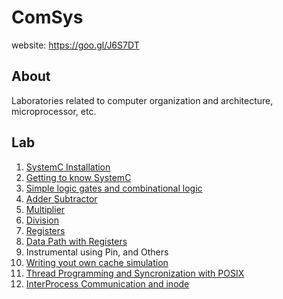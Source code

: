 # ComSys

website: https://goo.gl/J6S7DT

About
---
Laboratories related to computer organization and architecture, microprocessor, etc.

Lab
---
1. [SystemC Installation](https://github.com/ak1103dev/ComSys/tree/master/lab01)
2. [Getting to know SystemC](https://github.com/ak1103dev/ComSys/tree/master/lab02)
3. [Simple logic gates and combinational logic](https://github.com/ak1103dev/ComSys/tree/master/lab03)
4. [Adder Subtractor](https://github.com/ak1103dev/ComSys/tree/master/lab04)
5. [Multiplier](https://github.com/ak1103dev/ComSys/tree/master/lab05/multiplier)
6. [Division](https://github.com/ak1103dev/ComSys/tree/master/lab06)
7. [Registers](https://github.com/ak1103dev/ComSys/tree/master/lab07)
8. [Data Path with Registers](https://github.com/ak1103dev/ComSys/tree/master/lab08)
9. Instrumental using Pin, and Others
10. [Writing yout own cache simulation](https://github.com/ak1103dev/ComSys/tree/master/lab10)
11. [Thread Programming and Syncronization with POSIX](https://github.com/ak1103dev/ComSys/tree/master/lab11)
12. [InterProcess Communication and inode](https://github.com/ak1103dev/ComSys/tree/master/lab12)
